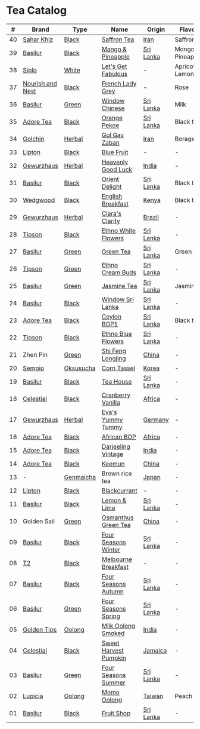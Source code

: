 # Tea Catalog

| #  | Brand              | Type        | Name                        | Origin      | Flavours            |
|----|--------------------|-------------|-----------------------------|-------------|---------------------|
| 40 | [Sahar Khiz]       | [Black]     | [Saffron Tea]               | [Iran]      | Saffron             |
| 39 | [Basilur]          | [Black]     | [Mango & Pineapple]         | [Sri Lanka] | Mongo, Pineaple     |
| 38 | [Siplo]            | [White]     | [Let's Get Fabulous]        | -           | Apricot, Lemongrass |
| 37 | [Nourish and Nest] | [Black]     | [French Lady Grey]          | -           | Rose                |
| 36 | [Basilur]          | [Green]     | [Window Chinese]            | [Sri Lanka] | Milk                |
| 35 | [Adore Tea]        | [Black]     | [Orange Pekoe]              | [Sri Lanka] | Black tea           |
| 34 | [Golchin]          | [Herbal]    | [Gol Gav Zaban]             | [Iran]      | Borage              |
| 33 | [Lipton]           | [Black]     | [Blue Fruit]                | -           | - |
| 32 | [Gewurzhaus]       | [Herbal]    | [Heavenly Good Luck]        | [India]     | - |
| 31 | [Basilur]          | [Black]     | [Orient Delight]            | [Sri Lanka] | Black tea |
| 30 | [Wedgwood]         | [Black]     | [English Breakfast]         | [Kenya]     | Black tea |
| 29 | [Gewurzhaus]       | [Herbal]    | [Clara's Clarity]           | [Brazil]    | - |
| 28 | [Tipson]           | [Black]     | [Ethno White Flowers]       | [Sri Lanka] | - |
| 27 | [Basilur]          | [Green]     | [Green Tea]                 | [Sri Lanka] | Green tea |
| 26 | [Tipson]           | [Green]     | [Ethno Cream Buds]          | [Sri Lanka] | - |
| 25 | [Basilur]          | [Green]     | [Jasmine Tea]               | [Sri Lanka] | Jasmine |
| 24 | [Basilur]          | [Black]     | [Window Sri Lanka]          | [Sri Lanka] | - |
| 23 | [Adore Tea]        | [Black]     | [Ceylon BOP1]               | [Sri Lanka] | Black tea |
| 22 | [Tipson]           | [Black]     | [Ethno Blue Flowers]        | [Sri Lanka] | - |
| 21 | Zhen Pin           | [Green]     | [Shi Feng Longjing]         | [China]     | - |
| 20 | [Sempio]           | [Oksusucha] | [Corn Tassel]               | [Korea]     | - |
| 19 | [Basilur]          | [Black]     | [Tea House]                 | [Sri Lanka] | - |
| 18 | [Celestial]        | [Black]     | [Cranberry Vanilla]         | [Africa]    | - |
| 17 | [Gewurzhaus]       | [Herbal]    | [Eva's Yummy Tummy]         | [Germany]   | - |
| 16 | [Adore Tea]        | [Black]     | [African BOP]               | [Africa]    | - |
| 15 | [Adore Tea]        | [Black]     | [Darjeeling Vintage]        | [India]     | - |
| 14 | [Adore Tea]        | [Black]     | [Keemun]                    | [China]     | - |
| 13 | -                  | [Genmaicha] | Brown rice tea              | [Japan]     | - |
| 12 | [Lipton]           | [Black]     | [Blackcurrant]              | -           | - |
| 11 | [Basilur]          | [Black]     | [Lemon & Lime]              | [Sri Lanka] | - |
| 10 | Golden Sail        | [Green]     | [Osmanthus Green Tea]       | [China]     | - |
| 09 | [Basilur]          | [Black]     | [Four Seasons Winter]       | [Sri Lanka] | - |
| 08 | [T2]               | [Black]     | [Melbourne Breakfast]       | -           | - |
| 07 | [Basilur]          | [Black]     | [Four Seasons Autumn]       | [Sri Lanka] | - |
| 06 | [Basilur]          | [Green]     | [Four Seasons Spring]       | [Sri Lanka] | - |
| 05 | [Golden Tips]      | [Oolong]    | [Milk Oolong Smoked]        | [India]     | - |
| 04 | [Celestial]        | [Black]     | [Sweet Harvest Pumpkin]     | [Jamaica]   | - |
| 03 | [Basilur]          | [Green]     | [Four Seasons Summer]       | [Sri Lanka] | - |
| 02 | [Lupicia]          | [Oolong]    | [Momo Oolong]               | [Taiwan]    | Peach |
| 01 | [Basilur]          | [Black]     | [Fruit Shop]                | [Sri Lanka] | - |

<!-- Brand -->
[Adore Tea]: http://adoretea.com.au
[Basilur]: http://www.basilurshop.com.au
[Celestial]: http://www.celestialseasonings.com
[Gewurzhaus]: http://www.gewurzhaus.com.au
[Golchin]: http://www.golchin-tea.com
[Golden Tips]: http://www.goldentipstea.com
[Lipton]: http://www.liptontea.com
[Lupicia]: http://www.lupicia.com.au
[Nourish and Nest]: http://nourish-and-nest.myshopify.com
[Sahar Khiz]: http://www.saharkhizsaffron.com
[Sempio]: http://www.sempio.com
[Siplo]: http://www.siplo.com.au
[T2]: http://www.t2tea.com
[Tipson]: http://www.tipsontea.com
[Wedgwood]: http://www.wedgwood.com.au

<!-- Name -->
[Saffron Tea]: http://www.saharkhizsaffron.com/saffron_tea.htm
[Mango & Pineapple]: http://www.basilurshop.com.au/basilur/magic-fruits-100g-t-caddy-mango-and-pineapple
[Let's Get Fabulous]: http://www.siplo.com.au/lets-get-fabulous
[French Lady Grey]: http://nourish-and-nest.myshopify.com/products/french-lady-grey-organic-tea
[Window Chinese]: http://www.basilurshop.com.au/basilur/window-collection-t-caddy-lt-chinese
[Orange Pekoe]: http://adoretea.com.au/New-Tea/Organic-Ceylon-Orange-Pekoe.html
[Gol Gav Zaban]: http://turmericsaffron.blogspot.com.au/2010/03/gol-gav-zaban-persian-herbal-flower-tea.html
[Blue Fruit]: http://www.made-in-scandinavian.com/store/p1065/Lipton_Blue_Fruit_20_-Tea_Bags_%2F_Pack_Made_in_Europe.html
[Heavenly Good Luck]: https://gewurzhaus.com.au/product/heavenly-good-luck-tea-90g-l
[Orient Delight]: http://www.basilurtea.com.au/tea_collection/oriental_collection/oriental-collection-lt-oriental-delight-100g.html
[English Breakfast]: https://www.wedgwood.com.au/wedgwood-tea-english-breakfast-140g-caddy.html
[Clara's Clarity]: http://www.gewurzhaus.com.au/professor_claras_clarity_tea
[Ethno White Flowers]: http://www.basilurshop.com.au/tipson/ethno-collection-100g-t-caddy-white-flowers
[Green Tea]: http://www.basilurtea.com.au/tea_collection/fruits_and_flower/two-layer-t-caddy-lt-jasmine-green-tea-125g.html
[Ethno Cream Buds]: http://www.basilurshop.com.au/tipson/ethno-collection-100g-t-caddy-cream-buds
[Jasmine Tea]: http://www.basilurtea.com.au/tea_collection/fruits_and_flower/two-layer-t-caddy-lt-jasmine-green-tea-125g.html
[Window Sri Lanka]: http://www.basilurshop.com.au/basilur/window-collection-t-caddy-lt-sri-lanka
[Ceylon BOP1]: http://adoretea.com.au/Black/Black-Tea/Ceylon-BOP1.html
[Ethno Blue Flowers]: http://www.basilurshop.com.au/tipson/ethno-collection-100g-t-caddy-blue-flowers
[Shi Feng Longjing]: https://en.wikipedia.org/wiki/Longjing_tea
[Corn Tassel]: http://www.sempio.com/eng/products/View.asp?mc=020101&cate1=PDZZ&cate2=PDZZ4
[Tea House]: http://www.basilurshop.com.au/basilur/festive-collection-100g-lt-tea-house
[Cranberry Vanilla]: http://www.celestialseasonings.com/products/herbal/cranberry-vanilla-wonderland
[Eva's Yummy Tummy]: http://www.gewurzhaus.com.au/evas_yummy_tummy_tea
[African BOP]: http://adoretea.com.au/African-BOP-Teza-Estate.html
[Darjeeling Vintage]: http://adoretea.com.au/Black/Black-Tea/Darjeeling-Vintage.html
[Keemun]: http://adoretea.com.au/Black/Black-Tea/Keemun.html
[Blackcurrant]: http://www.made-in-scandinavian.com/store/p1064/Lipton_Blackcurrant_20_-Tea_Bags_%2F_Pack_Made_in_Europe.html
[Lemon & Lime]: http://www.basilurshop.com.au/magic-fruits-packet-lt-lemon-lime-100g
[Osmanthus Green Tea]: http://www.teaspring.com/Osmanthus-Flower.asp
[Four Seasons Winter]: http://www.basilurtea.com.au/tea_collection/four_seasons/four-seasons-t-caddy-lt-winter-tea-125g.html
[Melbourne Breakfast]: http://www.t2tea.com/en/au/tea/melbourne-breakfast-loose-leaf-gift-cube-T125AE023.html
[Four Seasons Autumn]: http://www.basilurtea.com.au/tea_collection/four_seasons/four-seasons-t-caddy-lt-autumn-tea-125g.html
[Four Seasons Spring]: http://www.basilurshop.com.au/four-seasons-t-caddy-lt-spring-tea-125g
[Milk Oolong Smoked]: http://www.eicfinefoods.com/products/milk-oolong-tea-pouch-100g
[Sweet Harvest Pumpkin]: http://www.celestialseasonings.com/products/black/sweet-harvest-pumpkin
[Four Seasons Summer]: http://www.basilurtea.com.au/tea_collection/four_seasons/four-seasons-packet-lt-summer-tea-100g.html
[Momo Oolong]: https://usa.lupicia.com/category/select/cid/308/pid/9383/language/en
[Fruit Shop]: http://www.basilurshop.com.au/basilur/festive-collection-100g-lt-fruit-shop

<!-- Type -->
[Black]: https://en.wikipedia.org/wiki/Black_tea
[Genmaicha]: https://en.wikipedia.org/wiki/Genmaicha
[Green]: https://en.wikipedia.org/wiki/Green_tea
[Herbal]: https://en.wikipedia.org/wiki/Herbal_tea
[Oksusucha]: https://en.wikipedia.org/wiki/Oksusucha
[Oolong]: https://en.wikipedia.org/wiki/Oolong
[White]: https://en.wikipedia.org/wiki/White_tea

<!-- Origin -->
[Africa]: https://en.wikipedia.org/wiki/Africa
[Australia]: https://en.wikipedia.org/wiki/Australia
[Brazil]: https://en.wikipedia.org/wiki/Brazil
[China]: https://en.wikipedia.org/wiki/China
[Germany]: https://en.wikipedia.org/wiki/Germany
[India]: https://en.wikipedia.org/wiki/India
[Iran]: https://en.wikipedia.org/wiki/Iran
[Jamaica]: https://en.wikipedia.org/wiki/Jamaica
[Japan]: https://en.wikipedia.org/wiki/Japan
[Kenya]: https://en.wikipedia.org/wiki/Kenya
[Korea]: https://en.wikipedia.org/wiki/Korea
[Sri Lanka]: https://en.wikipedia.org/wiki/Sri_Lanka
[Taiwan]: https://en.wikipedia.org/wiki/Taiwan
